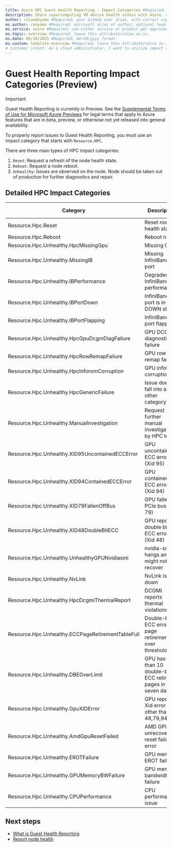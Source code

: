 ```yaml
---
title: Azure HPC Guest Health Reporting - Impact Categories #Required; page title is displayed in search results. Include the brand.
description: Share supercomputing VM device health status with Azure. #Required; article description that is displayed in search results. 
author: rolandnyamo #Required; your GitHub user alias, with correct capitalization.
ms.author: ronyamo #Required; microsoft alias of author; optional team alias.
ms.service: azure #Required; use either service or product per approved list. 
ms.topic: overview #Required; leave this attribute/value as-is.
ms.date: 09/18/2025 #Required; mm/dd/yyyy format.
ms.custom: template-overview #Required; leave this attribute/value as-is.
# Customer intent: As a cloud administrator, I want to utilize impact reporting tools to document performance issues in my Azure workloads, so that I can quickly identify and address platform-related problems to maintain service reliability.
---
```


# Guest Health Reporting Impact Categories (Preview)
> [!IMPORTANT]
> Guest Health Reporting is currently in Preview. See the [Supplemental Terms of Use for Microsoft Azure Previews](https://azure.microsoft.com/support/legal/preview-supplemental-terms/) for legal terms that apply to Azure features that are in beta, preview, or otherwise not yet released into general availability.

To properly report issues to Guest Health Reporting, you must use an impact category that starts with `Resource.HPC`.

There are three main types of HPC impact categories:
1. `Reset`: Request a refresh of the node health state.
2. `Reboot`: Request a node reboot.
3. `Unhealthy`: Issues are observed on the node. Node should be taken out of production for further diagnostics and repair.

## Detailed HPC Impact Categories

| Category                                          | Description                                   | Mark OFR |
|--------------------------------------------------|-----------------------------------------------|----------|
| Resource.Hpc.Reset                               | Reset node health status                      | No       |
| Resource.Hpc.Reboot                              | Reboot node                                   | No       |
| Resource.Hpc.Unhealthy.HpcMissingGpu             | Missing GPU                                   | Yes      |
| Resource.Hpc.Unhealthy.MissingIB                 | Missing InfiniBand port                       | Yes      |
| Resource.Hpc.Unhealthy.IBPerformance             | Degraded InfiniBand performance               | Yes      |
| Resource.Hpc.Unhealthy.IBPortDown                | InfiniBand port is in DOWN state              | Yes      |
| Resource.Hpc.Unhealthy.IBPortFlapping            | InfiniBand port flapping                      | Yes      |
| Resource.Hpc.Unhealthy.HpcGpuDcgmDiagFailure     | GPU DCGMI diagnostic failure                  | Yes      |
| Resource.Hpc.Unhealthy.HpcRowRemapFailure        | GPU row remap failure                         | Yes      |
| Resource.Hpc.Unhealthy.HpcInforomCorruption      | GPU infoROM corruption                        | Yes      |
| Resource.Hpc.Unhealthy.HpcGenericFailure         | Issue doesn't fall into any other category   | Yes      |
| Resource.Hpc.Unhealthy.ManualInvestigation       | Request further manual investigation by HPC team | Yes   |
| Resource.Hpc.Unhealthy.XID95UncontainedECCError  | GPU uncontained ECC error (Xid 95)            | Yes      |
| Resource.Hpc.Unhealthy.XID94ContainedECCError    | GPU contained ECC error (Xid 94)              | Yes      |
| Resource.Hpc.Unhealthy.XID79FallenOffBus         | GPU fallen off PCIe bus (Xid 79)              | Yes      |
| Resource.Hpc.Unhealthy.XID48DoubleBitECC         | GPU reports double bit ECC error (Xid 48)     | Yes      |
| Resource.Hpc.Unhealthy.UnhealthyGPUNvidiasmi     | nvidia-smi hangs and might not recover        | Yes      |
| Resource.Hpc.Unhealthy.NvLink                    | NvLink is down                                | Yes      |
| Resource.Hpc.Unhealthy.HpcDcgmiThermalReport     | DCGMI reports thermal violations              | Yes      |
| Resource.Hpc.Unhealthy.ECCPageRetirementTableFull| Double-bit ECC error page retirements over threshold | Yes |
| Resource.Hpc.Unhealthy.DBEOverLimit              | GPU has more than 10 double-bit ECC retired pages in seven days | Yes |
| Resource.Hpc.Unhealthy.GpuXIDError               | GPU reports Xid error other than 48,79,94,95  | Yes      |
| Resource.Hpc.Unhealthy.AmdGpuResetFailed         | AMD GPU unrecoverable reset failure error     | Yes      |
| Resource.Hpc.Unhealthy.EROTFailure               | GPU memory EROT failure                       | Yes      |
| Resource.Hpc.Unhealthy.GPUMemoryBWFailure        | GPU memory bandwidth failure                  | Yes      |
| Resource.Hpc.Unhealthy.CPUPerformance            | CPU performance issue                         | Yes      |

## Next steps
<!-- Add a context sentence for the following links -->
* [What is Guest Health Reporting](ghr-overview.md)
* [Report node health](ghr-impact-report.md)
<!-- - [View previous impact reports](links-how-to.md) -->
